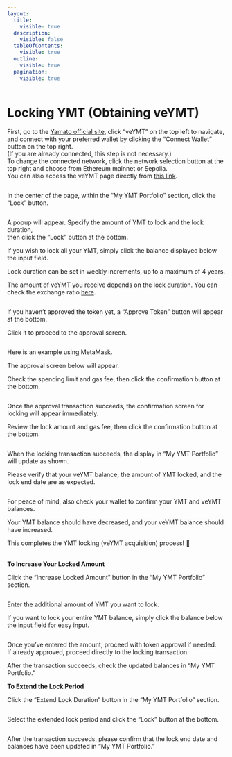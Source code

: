 ```yaml
---
layout:
  title:
    visible: true
  description:
    visible: false
  tableOfContents:
    visible: true
  outline:
    visible: true
  pagination:
    visible: true
---
```


# Locking YMT (Obtaining veYMT)

First, go to the [Yamato official site](https://app.yamato.fi/#/), click “veYMT” on the top left to navigate,  
and connect with your preferred wallet by clicking the “Connect Wallet” button on the top right.  
(If you are already connected, this step is not necessary.)  
To change the connected network, click the network selection button at the top right and choose from Ethereum mainnet or Sepolia.  
You can also access the veYMT page directly from [this link](https://ve.yamato.fi/).

<figure><img src="./assets/HitPawOnline_203625.gif" alt=""><figcaption></figcaption></figure>

In the center of the page, within the “My YMT Portfolio” section, click the “Lock” button.

<figure><img src="./assets/Group 1.png" alt=""><figcaption></figcaption></figure>

A popup will appear. Specify the amount of YMT to lock and the lock duration,  
then click the “Lock” button at the bottom.

If you wish to lock all your YMT, simply click the balance displayed below the input field.

Lock duration can be set in weekly increments, up to a maximum of 4 years.

The amount of veYMT you receive depends on the lock duration. You can check the exchange ratio [here](../ymt-yamato-dao-token/#veymttoha).

<figure><img src="./assets/Group 2.png" alt=""><figcaption></figcaption></figure>

If you haven’t approved the token yet, a “Approve Token” button will appear at the bottom.

Click it to proceed to the approval screen.

<figure><img src="./assets/Group 3.png" alt=""><figcaption></figcaption></figure>

Here is an example using MetaMask.

The approval screen below will appear.

Check the spending limit and gas fee, then click the confirmation button at the bottom.

<figure><img src="./assets/スクリーンショット 2025-06-19 21.15.54.png" alt=""><figcaption></figcaption></figure>

Once the approval transaction succeeds, the confirmation screen for locking will appear immediately.

Review the lock amount and gas fee, then click the confirmation button at the bottom.

<figure><img src="./assets/スクリーンショット 2025-06-19 21.17.00.png" alt=""><figcaption></figcaption></figure>

When the locking transaction succeeds, the display in “My YMT Portfolio” will update as shown.

Please verify that your veYMT balance, the amount of YMT locked, and the lock end date are as expected.

<figure><img src="./assets/Group 4.png" alt=""><figcaption></figcaption></figure>

For peace of mind, also check your wallet to confirm your YMT and veYMT balances.

Your YMT balance should have decreased, and your veYMT balance should have increased.

This completes the YMT locking (veYMT acquisition) process! 🎉

\
**To Increase Your Locked Amount**

Click the “Increase Locked Amount” button in the “My YMT Portfolio” section.

<figure><img src="./assets/Group 5.png" alt=""><figcaption></figcaption></figure>

Enter the additional amount of YMT you want to lock.

If you want to lock your entire YMT balance, simply click the balance below the input field for easy input.

<figure><img src="./assets/スクリーンショット 2025-06-19 21.49.40.png" alt=""><figcaption></figcaption></figure>

Once you’ve entered the amount, proceed with token approval if needed.  
If already approved, proceed directly to the locking transaction.

After the transaction succeeds, check the updated balances in “My YMT Portfolio.”

**To Extend the Lock Period**

Click the “Extend Lock Duration” button in the “My YMT Portfolio” section.

<figure><img src="./assets/Group 6.png" alt=""><figcaption></figcaption></figure>

Select the extended lock period and click the “Lock” button at the bottom.

<figure><img src="./assets/スクリーンショット 2025-06-19 22.00.21.png" alt=""><figcaption></figcaption></figure>

After the transaction succeeds, please confirm that the lock end date and balances have been updated in “My YMT Portfolio.”

